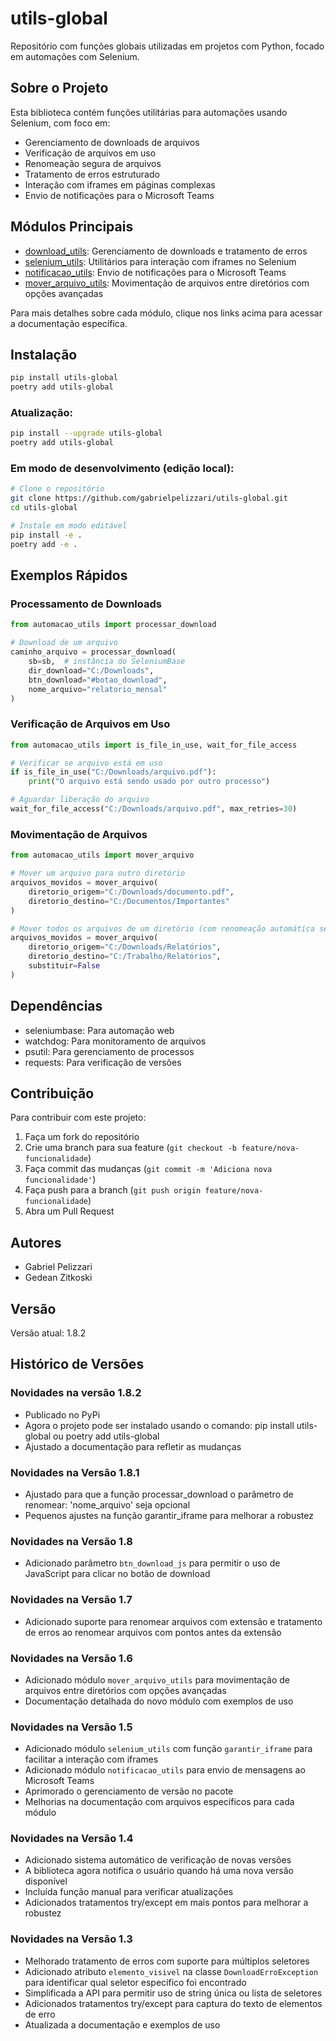# utils-global

Repositório com funções globais utilizadas em projetos com Python, focado em automações com Selenium.

## Sobre o Projeto

Esta biblioteca contém funções utilitárias para automações usando Selenium, com foco em:
- Gerenciamento de downloads de arquivos
- Verificação de arquivos em uso
- Renomeação segura de arquivos
- Tratamento de erros estruturado
- Interação com iframes em páginas complexas
- Envio de notificações para o Microsoft Teams

## Módulos Principais

- [download_utils](./automacao_utils/download_utils.md): Gerenciamento de downloads e tratamento de erros
- [selenium_utils](./automacao_utils/selenium_utils.md): Utilitários para interação com iframes no Selenium
- [notificacao_utils](./automacao_utils/notificacao_utils.md): Envio de notificações para o Microsoft Teams
- [mover_arquivo_utils](./automacao_utils/mover_arquivo_utils.md): Movimentação de arquivos entre diretórios com opções avançadas

Para mais detalhes sobre cada módulo, clique nos links acima para acessar a documentação específica.

## Instalação

```bash
pip install utils-global
poetry add utils-global
```

### Atualização:

```bash
pip install --upgrade utils-global
poetry add utils-global
```

### Em modo de desenvolvimento (edição local):

```bash
# Clone o repositório
git clone https://github.com/gabrielpelizzari/utils-global.git
cd utils-global

# Instale em modo editável
pip install -e .
poetry add -e .
```

## Exemplos Rápidos

### Processamento de Downloads

```python
from automacao_utils import processar_download

# Download de um arquivo
caminho_arquivo = processar_download(
    sb=sb,  # instância do SeleniumBase
    dir_download="C:/Downloads",
    btn_download="#botao_download",
    nome_arquivo="relatorio_mensal"
)
```

### Verificação de Arquivos em Uso

```python
from automacao_utils import is_file_in_use, wait_for_file_access

# Verificar se arquivo está em uso
if is_file_in_use("C:/Downloads/arquivo.pdf"):
    print("O arquivo está sendo usado por outro processo")

# Aguardar liberação do arquivo
wait_for_file_access("C:/Downloads/arquivo.pdf", max_retries=30)
```

### Movimentação de Arquivos

```python
from automacao_utils import mover_arquivo

# Mover um arquivo para outro diretório
arquivos_movidos = mover_arquivo(
    diretorio_origem="C:/Downloads/documento.pdf",
    diretorio_destino="C:/Documentos/Importantes"
)

# Mover todos os arquivos de um diretório (com renomeação automática se já existirem)
arquivos_movidos = mover_arquivo(
    diretorio_origem="C:/Downloads/Relatórios",
    diretorio_destino="C:/Trabalho/Relatórios",
    substituir=False
)
```

## Dependências

- seleniumbase: Para automação web
- watchdog: Para monitoramento de arquivos
- psutil: Para gerenciamento de processos
- requests: Para verificação de versões

## Contribuição

Para contribuir com este projeto:
1. Faça um fork do repositório
2. Crie uma branch para sua feature (`git checkout -b feature/nova-funcionalidade`)
3. Faça commit das mudanças (`git commit -m 'Adiciona nova funcionalidade'`)
4. Faça push para a branch (`git push origin feature/nova-funcionalidade`)
5. Abra um Pull Request

## Autores

- Gabriel Pelizzari
- Gedean Zitkoski

## Versão

Versão atual: 1.8.2

## Histórico de Versões

### Novidades na versão 1.8.2
- Publicado no PyPi
- Agora o projeto pode ser instalado usando o comando: pip install utils-global ou poetry add utils-global
- Ajustado a documentação para refletir as mudanças

### Novidades na Versão 1.8.1

- Ajustado para que a função processar_download o parâmetro de renomear: 'nome_arquivo' seja opcional
- Pequenos ajustes na função garantir_iframe para melhorar a robustez

### Novidades na Versão 1.8

- Adicionado parâmetro `btn_download_js` para permitir o uso de JavaScript para clicar no botão de download

### Novidades na Versão 1.7

- Adicionado suporte para renomear arquivos com extensão e tratamento de erros ao renomear arquivos com pontos antes da extensão

### Novidades na Versão 1.6

- Adicionado módulo `mover_arquivo_utils` para movimentação de arquivos entre diretórios com opções avançadas
- Documentação detalhada do novo módulo com exemplos de uso

### Novidades na Versão 1.5

- Adicionado módulo `selenium_utils` com função `garantir_iframe` para facilitar a interação com iframes
- Adicionado módulo `notificacao_utils` para envio de mensagens ao Microsoft Teams
- Aprimorado o gerenciamento de versão no pacote
- Melhorias na documentação com arquivos específicos para cada módulo

### Novidades na Versão 1.4

- Adicionado sistema automático de verificação de novas versões
- A biblioteca agora notifica o usuário quando há uma nova versão disponível
- Incluída função manual para verificar atualizações
- Adicionados tratamentos try/except em mais pontos para melhorar a robustez

### Novidades na Versão 1.3

- Melhorado tratamento de erros com suporte para múltiplos seletores
- Adicionado atributo `elemento_visivel` na classe `DownloadErroException` para identificar qual seletor específico foi encontrado
- Simplificada a API para permitir uso de string única ou lista de seletores
- Adicionados tratamentos try/except para captura do texto de elementos de erro
- Atualizada a documentação e exemplos de uso
